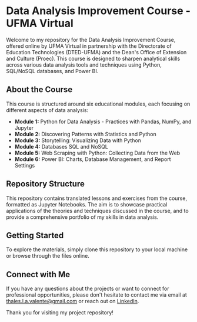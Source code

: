 # Data Analysis Improvement Course - UFMA Virtual

Welcome to my repository for the Data Analysis Improvement Course, offered online by UFMA Virtual in partnership with the Directorate of Education Technologies (DTED-UFMA) and the Dean's Office of Extension and Culture (Proec). This course is designed to sharpen analytical skills across various data analysis tools and techniques using Python, SQL/NoSQL databases, and Power BI.

## About the Course

This course is structured around six educational modules, each focusing on different aspects of data analysis:

- **Module 1:** Python for Data Analysis - Practices with Pandas, NumPy, and Jupyter
- **Module 2:** Discovering Patterns with Statistics and Python
- **Module 3:** Storytelling: Visualizing Data with Python
- **Module 4:** Databases SQL and NoSQL
- **Module 5:** Web Scraping with Python: Collecting Data from the Web
- **Module 6:** Power BI: Charts, Database Management, and Report Settings

## Repository Structure

This repository contains translated lessons and exercises from the course, formatted as Jupyter Notebooks. The aim is to showcase practical applications of the theories and techniques discussed in the course, and to provide a comprehensive portfolio of my skills in data analysis.

## Getting Started

To explore the materials, simply clone this repository to your local machine or browse through the files online.

## Connect with Me

If you have any questions about the projects or want to connect for professional opportunities, please don't hesitate to contact me via email at [thales.l.a.valente@gmail.com](mailto:thales.l.a.valente@gmail.com) or reach out on [LinkedIn](https://www.linkedin.com/in/thalesvalente/).

Thank you for visiting my project repository!